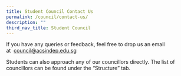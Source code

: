 ```yaml
---
title: Student Council Contact Us
permalink: /council/contact-us/
description: ""
third_nav_title: Student Council
---
```

If you have any queries or feedback, feel free to drop us an email at  [council@acsindep.edu.sg](mailto:council@acsindep.edu.sg)

Students can also approach any of our councillors directly. The list of councillors can be found under the “Structure” tab.